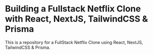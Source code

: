 # Building a Fullstack Netflix Clone with React, NextJS, TailwindCSS & Prisma

This is a repository for a FullStack Netflix Clone using React, NextJS, TailwindCSS & Prisma.


